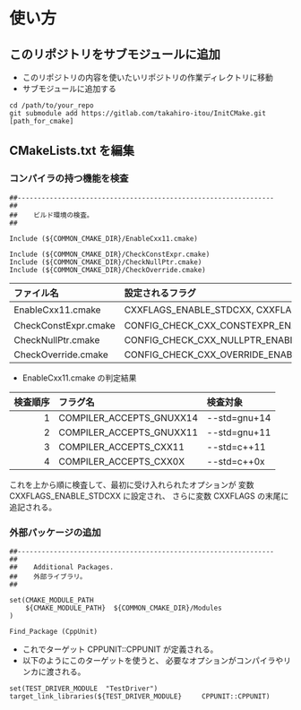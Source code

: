 #   使い方

##  このリポジトリをサブモジュールに追加

- このリポジトリの内容を使いたいリポジトリの作業ディレクトリに移動
- サブモジュールに追加する

```
cd /path/to/your_repo
git submodule add https://gitlab.com/takahiro-itou/InitCMake.git [path_for_cmake]
```

##  CMakeLists.txt  を編集

###   コンパイラの持つ機能を検査

```
##----------------------------------------------------------------
##
##    ビルド環境の検査。
##

Include (${COMMON_CMAKE_DIR}/EnableCxx11.cmake)

Include (${COMMON_CMAKE_DIR}/CheckConstExpr.cmake)
Include (${COMMON_CMAKE_DIR}/CheckNullPtr.cmake)
Include (${COMMON_CMAKE_DIR}/CheckOverride.cmake)
```

|      ファイル名      |          設定されるフラグ          |  検査対象  |
|:---------------------|:-----------------------------------|:-----------|
| EnableCxx11.cmake    | CXXFLAGS_ENABLE_STDCXX, CXXFLAGS   | 下記参照   |
| CheckConstExpr.cmake | CONFIG_CHECK_CXX_CONSTEXPR_ENABLED | constexpr  |
| CheckNullPtr.cmake   | CONFIG_CHECK_CXX_NULLPTR_ENABLED   | nullptr    |
| CheckOverride.cmake  | CONFIG_CHECK_CXX_OVERRIDE_ENABLED  | override   |

- EnableCxx11.cmake の判定結果

| 検査順序 |         フラグ名         |   検査対象   |
|---------:|:-------------------------|:-------------|
|       1  | COMPILER_ACCEPTS_GNUXX14 | --std=gnu+14 |
|       2  | COMPILER_ACCEPTS_GNUXX11 | --std=gnu+11 |
|       3  | COMPILER_ACCEPTS_CXX11   | --std=c++11  |
|       4  | COMPILER_ACCEPTS_CXX0X   | --std=c++0x  |

これを上から順に検査して、最初に受け入れられたオプションが
変数 CXXFLAGS_ENABLE_STDCXX に設定され、
さらに変数 CXXFLAGS の末尾に追記される。

###   外部パッケージの追加

```
##----------------------------------------------------------------
##
##    Additional Packages.
##    外部ライブラリ。
##

set(CMAKE_MODULE_PATH
    ${CMAKE_MODULE_PATH}  ${COMMON_CMAKE_DIR}/Modules
)

Find_Package (CppUnit)
```

- これでターゲット CPPUNIT::CPPUNIT が定義される。
- 以下のようにこのターゲットを使うと、
  必要なオプションがコンパイラやリンカに渡される。

```
set(TEST_DRIVER_MODULE  "TestDriver")
target_link_libraries(${TEST_DRIVER_MODULE}     CPPUNIT::CPPUNIT)
```
